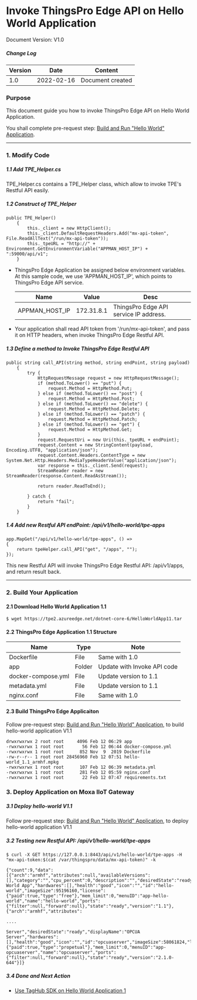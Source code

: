 # Invoke ThingsPro Edge API on Hello World Application

Document Version: V1.0

##### Change Log

| Version | Date       | Content          |
| ------- | ---------- | ---------------- |
| 1.0     | 2022-02-16 | Document created |



### Purpose

This document guide you how to invoke ThingsPro Edge API on Hello World Application.

You shall complete pre-request step: <a href="Build%20and%20Run%20Hello%20World%20Application-dotnet.md">Build and Run "Hello World" Application</a>.




------

### 1. Modify Code

##### 1.1 Add TPE_Helper.cs

TPE_Helper.cs contains a TPE_Helper class, which allow to invoke TPE's Restful API easily.

##### 1.2 Construct of TPE_Helper

```
public TPE_Helper()
    {
        this._client = new HttpClient();        
        this._client.DefaultRequestHeaders.Add("mx-api-token", File.ReadAllText("/run/mx-api-token"));
        this._tpeURL = "http://" + Environment.GetEnvironmentVariable("APPMAN_HOST_IP") + ":59000/api/v1";
    }
```

- ThingsPro Edge Application be assigned below environment variables. At this sample code, we use 'APPMAN_HOST_IP', which points to ThingsPro Edge API service.

  | Name           | Value      | Desc                                   |
  | -------------- | ---------- | -------------------------------------- |
  | APPMAN_HOST_IP | 172.31.8.1 | ThingsPro Edge API service IP address. |

- Your application shall read API token from '/run/mx-api-token', and pass it on HTTP headers, when invoke ThingsPro Edge Restful API.

##### 1.3 Define a method to Invoke ThingsPro Edge Restful API

```
public string call_API(string method, string endPoint, string payload)
    {  
        try {
            HttpRequestMessage request = new HttpRequestMessage();
            if (method.ToLower() == "put") {
                request.Method = HttpMethod.Put;
            } else if (method.ToLower() == "post") {
                request.Method = HttpMethod.Post;
            } else if (method.ToLower() == "delete") {
                request.Method = HttpMethod.Delete;
            } else if (method.ToLower() == "patch") {
                request.Method = HttpMethod.Patch;
            } else if (method.ToLower() == "get") {
                request.Method = HttpMethod.Get;             
            }
            request.RequestUri = new Uri(this._tpeURL + endPoint);
            request.Content = new StringContent(payload, Encoding.UTF8, "application/json");
            request.Content.Headers.ContentType = new System.Net.Http.Headers.MediaTypeHeaderValue("application/json");
            var response = this._client.Send(request);
            StreamReader reader = new StreamReader(response.Content.ReadAsStream());
               
            return reader.ReadToEnd();

        } catch {
            return "fail";
        }
    }
```

##### 1.4 Add new Restful API endPoint: /api/v1/hello-world/tpe-apps

```
app.MapGet("/api/v1/hello-world/tpe-apps", () => 
{
    return tpeHelper.call_API("get", "/apps", "");
});
```

This new Restful API will invoke ThingsPro Edge Restful API: /api/v1/apps, and return result back.



------

### 2. Build Your Application

#### 2.1 Download Hello World Application 1.1

```
$ wget https://tpe2.azureedge.net/dotnet-core-6/HelloWorldApp11.tar
```

#### 2.2 ThingsPro Edge Application 1.1 Structure

| Name               | Type   | Note                        |
| ------------------ | ------ | --------------------------- |
| Dockerfile         | File   | Same with 1.0               |
| app                | Folder | Update with Invoke API code |
| docker-compose.yml | File   | Update version to 1.1       |
| metadata.yml       | File   | Update version to 1.1       |
| nginx.conf         | File   | Same with 1.0               |

#### 2.3 Build ThingsPro Edge Applicaiton

Follow pre-request step: <a href="Build%20and%20Run%20Hello%20World%20Application-dotnet.md">Build and Run "Hello World" Application</a>, to build hello-world application V1.1

```
drwxrwxrwx 2 root root     4096 Feb 12 06:29 app
-rwxrwxrwx 1 root root       56 Feb 12 06:44 docker-compose.yml
-rwxrwxrwx 1 root root      852 Nov  9  2019 Dockerfile
-rw-r--r-- 1 root root 28456960 Feb 12 07:51 hello-world_1.1_armhf.mpkg
-rwxrwxrwx 1 root root      107 Feb 12 06:39 metadata.yml
-rwxrwxrwx 1 root root      281 Feb 12 05:59 nginx.conf
-rwxrwxrwx 1 root root       22 Feb 12 07:47 requirements.txt
```



### 3. Deploy Application on Moxa IIoT Gateway

##### 3.1 Deploy hello-world V1.1

Follow pre-request step: <a href="Build%20and%20Run%20Hello%20World%20Application-dotnet.md">Build and Run "Hello World" Application</a>, to deploy hello-world application V1.1

##### 3.2 Testing new Restful API: /api/v1/hello-world/tpe-apps

```
$ curl -X GET https://127.0.0.1:8443/api/v1/hello-world/tpe-apps -H "mx-api-token:$(cat /var/thingspro/data/mx-api-token)" -k

{"count":9,"data":[{"arch":"armhf","attributes":null,"availableVersions":[],"category":"","cpu_percent":0,"description":"","desiredState":"ready","displayName":"Hello World App","hardwares":[],"health":"good","icon":"","id":"hello-world","imageSize":95196160,"license":{"paid":true,"type":"free"},"mem_limit":0,"menuID":"app-hello-world","name":"hello-world","ports":{"filter":null,"forward":null},"state":"ready","version":"1.1"},{"arch":"armhf","attributes":

....

Server","desiredState":"ready","displayName":"OPCUA Server","hardwares":[],"health":"good","icon":"","id":"opcuaserver","imageSize":58061824,"license":{"paid":true,"type":"propetual"},"mem_limit":0,"menuID":"app-opcuaserver","name":"opcuaserver","ports":{"filter":null,"forward":null},"state":"ready","version":"2.1.0-644"}]}
```

##### 3.4 Done and Next Action

- <a href="Use%20TagHub%20SDK%20on%20Hello%20World%20Application%201.md">Use TagHub SDK on Hello World Application 1</a>
